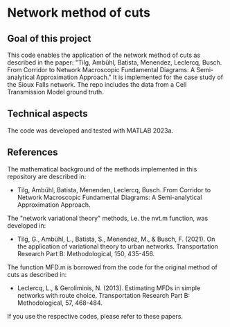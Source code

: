 # Network method of cuts

## Goal of this project

This code enables the application of the network method of cuts as described in the paper: "Tilg, Ambühl, Batista, Menendez, Leclercq, Busch. From Corridor to Network Macroscopic Fundamental Diagrams: A Semi-analytical Approximation Approach." It is implemented for the case study of the Sioux Falls network. The repo includes the data from a Cell Transmission Model ground truth.

## Technical aspects
The code was developed and tested with MATLAB 2023a.

## References

The mathematical background of the methods implemented in this repository are described in:

- Tilg, Ambühl, Batista, Menenden, Leclercq, Busch. From Corridor to Network Macroscopic Fundamental
Diagrams: A Semi-analytical Approximation Approach.

The "network variational theory" methods, i.e. the nvt.m function, was developed in:

- Tilg, G., Ambühl, L., Batista, S., Menendez, M., & Busch, F. (2021). On the application of variational theory to urban networks. Transportation Research Part B: Methodological, 150, 435-456.

The function MFD.m is borrowed from the code for the original method of cuts as described in:

- Leclercq, L., & Geroliminis, N. (2013). Estimating MFDs in simple networks with route choice. Transportation Research Part B: Methodological, 57, 468-484.

If you use the respective codes, please refer to these papers.
